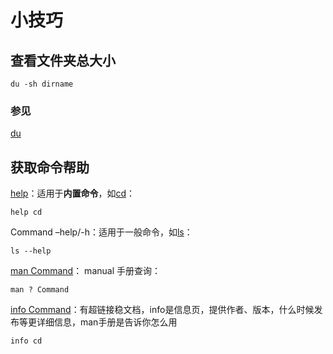 # 小技巧

## 查看文件夹总大小

```shell
du -sh dirname
```

### 参见

[du](../cmd/du.md)

## 获取命令帮助

[help](../cmd/help.md)：适用于**内置命令**，如[cd](../cmd/cd.md)：

```shell
help cd
```

Command –help/-h：适用于一般命令，如[ls](../cmd/ls.md)：

```shell
ls --help
```

[man Command](../cmd/man.md)： manual 手册查询：

```shell
man ? Command
```

[info Command](../cmd/info.md)：有超链接稳文档，info是信息页，提供作者、版本，什么时候发布等更详细信息，man手册是告诉你怎么用

```shell
info cd
```
